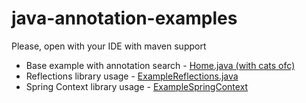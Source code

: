 # java-annotation-examples

Please, open with your IDE with maven support

* Base example with annotation search - [Home.java (with cats ofc)](https://github.com/AppLoidx/java-annotation-examples/blob/master/src/main/java/com/apploidxxx/examples/nonstatic/Home.java)
* Reflections library usage - [ExampleReflections.java](https://github.com/AppLoidx/java-annotation-examples/blob/master/src/main/java/com/apploidxxx/examples/nonstatic/ExampleReflections.java)
* Spring Context library usage - [ExampleSpringContext](https://github.com/AppLoidx/java-annotation-examples/blob/master/src/main/java/com/apploidxxx/examples/ExampleSpringContext.java)

